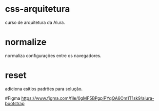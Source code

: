 # css-arquitetura
curso de arquitetura da Alura. 

# normalize 
normaliza configurações entre os navegadores.

# reset 
adiciona esitlos padrões para solução.


#Figma
https://www.figma.com/file/0gMF5BPgplPYqQA6Om1T1sk9/alura-bootstrap